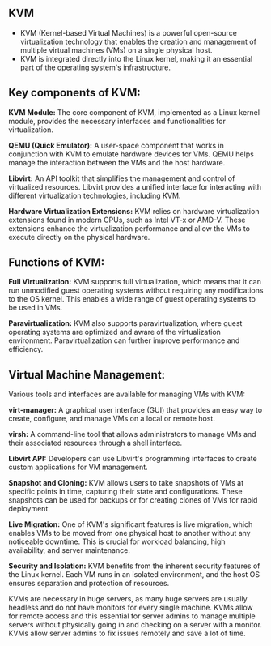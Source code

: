 ## KVM
* KVM (Kernel-based Virtual Machines) is a powerful open-source virtualization technology that enables the creation and management of multiple virtual machines (VMs) on a single physical host.
* KVM is integrated directly into the Linux kernel, making it an essential part of the operating system's infrastructure.

## Key components of KVM:

**KVM Module:** The core component of KVM, implemented as a Linux kernel module, provides the necessary interfaces and functionalities for virtualization.

**QEMU (Quick Emulator):** A user-space component that works in conjunction with KVM to emulate hardware devices for VMs. QEMU helps manage the interaction between the VMs and the host hardware.

**Libvirt:** An API toolkit that simplifies the management and control of virtualized resources. Libvirt provides a unified interface for interacting with different virtualization technologies, including KVM.

**Hardware Virtualization Extensions:** KVM relies on hardware virtualization extensions found in modern CPUs, such as Intel VT-x or AMD-V. These extensions enhance the virtualization performance and allow the VMs to execute directly on the physical hardware.

## Functions of KVM:

**Full Virtualization:** KVM supports full virtualization, which means that it can run unmodified guest operating systems without requiring any modifications to the OS kernel. This enables a wide range of guest operating systems to be used in VMs.

**Paravirtualization:** KVM also supports paravirtualization, where guest operating systems are optimized and aware of the virtualization environment. Paravirtualization can further improve performance and efficiency.

## Virtual Machine Management:
Various tools and interfaces are available for managing VMs with KVM:

**virt-manager:** A graphical user interface (GUI) that provides an easy way to create, configure, and manage VMs on a local or remote host.

**virsh:** A command-line tool that allows administrators to manage VMs and their associated resources through a shell interface.

**Libvirt API:** Developers can use Libvirt's programming interfaces to create custom applications for VM management.

**Snapshot and Cloning:** KVM allows users to take snapshots of VMs at specific points in time, capturing their state and configurations. These snapshots can be used for backups or for creating clones of VMs for rapid deployment.

**Live Migration:** One of KVM's significant features is live migration, which enables VMs to be moved from one physical host to another without any noticeable downtime. This is crucial for workload balancing, high availability, and server maintenance.

**Security and Isolation:** KVM benefits from the inherent security features of the Linux kernel. Each VM runs in an isolated environment, and the host OS ensures separation and protection of resources.

KVMs are necessary in huge servers, as many huge servers are usually headless and do not have monitors for every single machine. KVMs allow for remote access and this essential for server admins to manage multiple servers without physically going in and checking on a server with a monitor. KVMs allow server admins to fix issues remotely and save a lot of time.
